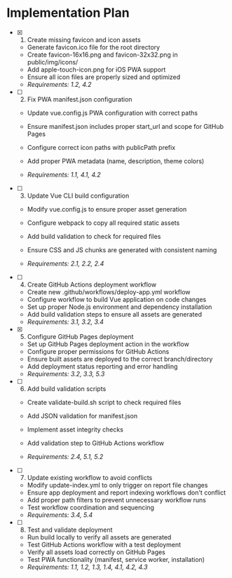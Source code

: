 # Implementation Plan

- [x] 1. Create missing favicon and icon assets



  - Generate favicon.ico file for the root directory
  - Create favicon-16x16.png and favicon-32x32.png in public/img/icons/
  - Add apple-touch-icon.png for iOS PWA support
  - Ensure all icon files are properly sized and optimized
  - _Requirements: 1.2, 4.2_



- [ ] 2. Fix PWA manifest.json configuration

  - Update vue.config.js PWA configuration with correct paths
  - Ensure manifest.json includes proper start_url and scope for GitHub Pages
  - Configure correct icon paths with publicPath prefix
  - Add proper PWA metadata (name, description, theme colors)


  - _Requirements: 1.1, 4.1, 4.2_

- [ ] 3. Update Vue CLI build configuration

  - Modify vue.config.js to ensure proper asset generation
  - Configure webpack to copy all required static assets


  - Add build validation to check for required files
  - Ensure CSS and JS chunks are generated with consistent naming
  - _Requirements: 2.1, 2.2, 2.4_

- [ ] 4. Create GitHub Actions deployment workflow


  - Create new .github/workflows/deploy-app.yml workflow
  - Configure workflow to build Vue application on code changes
  - Set up proper Node.js environment and dependency installation
  - Add build validation steps to ensure all assets are generated
  - _Requirements: 3.1, 3.2, 3.4_

- [x] 5. Configure GitHub Pages deployment


  - Set up GitHub Pages deployment action in the workflow
  - Configure proper permissions for GitHub Actions
  - Ensure built assets are deployed to the correct branch/directory
  - Add deployment status reporting and error handling
  - _Requirements: 3.2, 3.3, 5.3_



- [ ] 6. Add build validation scripts

  - Create validate-build.sh script to check required files
  - Add JSON validation for manifest.json
  - Implement asset integrity checks
  - Add validation step to GitHub Actions workflow



  - _Requirements: 2.4, 5.1, 5.2_

- [ ] 7. Update existing workflow to avoid conflicts

  - Modify update-index.yml to only trigger on report file changes
  - Ensure app deployment and report indexing workflows don't conflict
  - Add proper path filters to prevent unnecessary workflow runs
  - Test workflow coordination and sequencing
  - _Requirements: 3.4, 5.4_

- [ ] 8. Test and validate deployment
  - Run build locally to verify all assets are generated
  - Test GitHub Actions workflow with a test deployment
  - Verify all assets load correctly on GitHub Pages
  - Test PWA functionality (manifest, service worker, installation)
  - _Requirements: 1.1, 1.2, 1.3, 1.4, 4.1, 4.2, 4.3_
